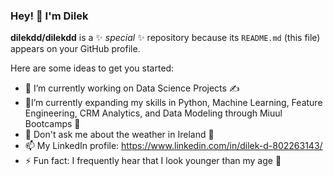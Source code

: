 ### Hey! 👋  I'm Dilek


**dilekdd/dilekdd** is a ✨ _special_ ✨ repository because its `README.md` (this file) appears on your GitHub profile.

Here are some ideas to get you started:

- 🔭 I’m currently working on Data Science Projects ✍
- 🌱I’m currently expanding my skills in Python, Machine Learning, Feature Engineering, CRM Analytics, and Data Modeling through Miuul Bootcamps 🙂
- 💬 Don't ask me about the weather in Ireland 🥲
- 📫 My LinkedIn profile: https://www.linkedin.com/in/dilek-d-802263143/ 
- ⚡ Fun fact: I frequently hear that I look younger than my age 👻
